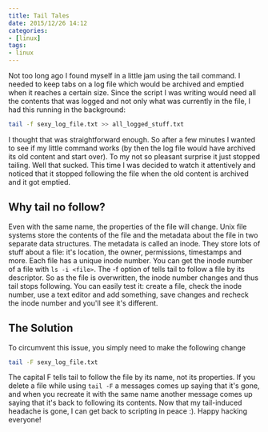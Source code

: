 ```yaml
---
title: Tail Tales
date: 2015/12/26 14:12
categories:
- [linux]
tags:
- linux
---
```


Not too long ago I found myself in a little jam using the tail command.
I needed to keep tabs on a log file which would be archived and emptied
when it reaches a certain size. Since the script I was writing would
need all the contents that was logged and not only what was currently in
the file, I had this running in the background:

```sh
tail -f sexy_log_file.txt >> all_logged_stuff.txt
```

I thought that was straightforward enough. So after a few minutes I
wanted to see if my little command works (by then the log file would
have archived its old content and start over). To my not so pleasant
surprise it just stopped tailing. Well that sucked. This time I was
decided to watch it attentively and noticed that it stopped following
the file when the old content is archived and it got emptied.

## Why tail no follow?
Even with the same name, the properties of the file will change. Unix
file systems store the contents of the file and the metadata about the
file in two separate data structures. The metadata is called an inode.
They store lots of stuff about a file: it's location, the owner,
permissions, timestamps and more. Each file has a unique inode number.
You can get the inode number of a file with `ls -i <file>`. The
-f option of tells tail to follow a file by its descriptor. So as the
file is overwritten, the inode number changes and thus tail stops
following. You can easily test it: create a file, check the inode
number, use a text editor and add something, save changes and recheck
the inode number and you'll see it's different.

## The Solution
To circumvent this issue, you simply need to make the following change

```sh
tail -F sexy_log_file.txt
```

The capital F tells tail to follow the file by its name, not its
properties. If you delete a file while using `tail -F` a messages
comes up saying that it's gone, and when you recreate it with the same
name another message comes up saying that it's back to following its
contents. Now that my tail-induced headache is gone, I can get back to
scripting in peace :). Happy hacking everyone!
